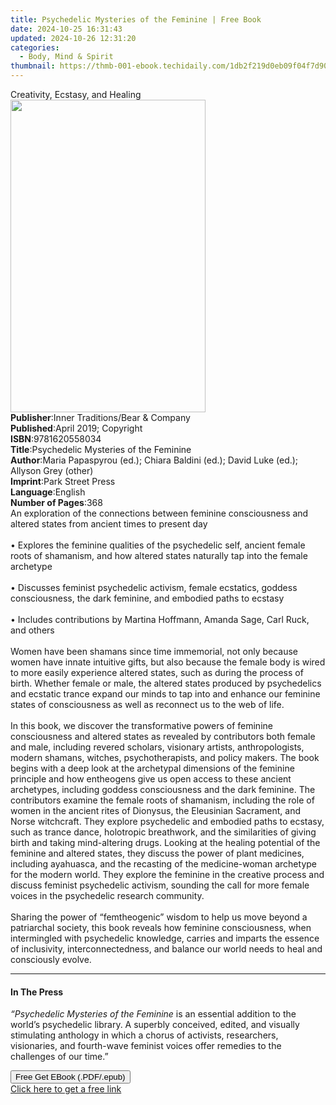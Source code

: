```yaml
---
title: Psychedelic Mysteries of the Feminine | Free Book
date: 2024-10-25 16:31:43
updated: 2024-10-26 12:31:20
categories:
  - Body, Mind & Spirit
thumbnail: https://thmb-001-ebook.techidaily.com/1db2f219d0eb09f04f7d90126590632a4352990196f552dc9c43583ded2e2ad0.jpg
---
```

<main id="book-container">
  <div class="flex flex-col">
    <div class="book-brief flex-1 py-6 px-4 sm:p-6 md:py-10 md:px-8">
      <!-- brief-->
      <div class="book-brief-main">Creativity, Ecstasy, and Healing</div>
    </div>
    <div
      class="book-meta-info flex-1 grid gap-4 col-start-1 col-end-3 row-start-1 sm:mb-6 sm:grid-cols-4 lg:gap-6 lg:col-start-2 lg:row-end-6 lg:row-span-6 lg:mb-0"
    >
      <div
        class="book-meta-info-left place-content-center mt-4 p-4 text-sm leading-6 col-start-2 col-span-2 dark:text-slate-400"
      >
        <img
          class="w-full h-500 object-cover rounded-lg sm:h-255 sm:col-span-2 lg:col-span-full"
          src="https://img-001-ebook.techidaily.com/49f4d4da23e3ec2214e5b6cd29716bec4ddac1c49d0d5c27c9930a51fcf2c523.jpg"
          alt=""
          width="312"
          height="500"
        />
      </div>
      <div
        class="book-meta-info-right mt-2 col-start-1 row-start-2 col-span-3 self-center"
      >
        <!-- meta data  -->
        <div class="flex flex-col px-4 md:px-8">
          <div class="flex-1">
            <strong>Publisher</strong>:<span class="px-2"
              >Inner Traditions/Bear &amp; Company</span
            >
          </div>
          <div class="flex-1">
            <strong>Published</strong>:<span class="px-2"
              >April 2019; Copyright</span
            >
          </div>
          <div class="flex-1">
            <strong>ISBN</strong>:<span class="px-2">9781620558034</span>
          </div>
          <div class="flex-1">
            <strong>Title</strong>:<span class="px-2"
              >Psychedelic Mysteries of the Feminine</span
            >
          </div>
          <div class="flex-1">
            <strong>Author</strong>:<span class="px-2"
              >Maria Papaspyrou (ed.); Chiara Baldini (ed.); David Luke (ed.);
              Allyson Grey (other)</span
            >
          </div>
          <div class="flex-1">
            <strong>Imprint</strong>:<span class="px-2">Park Street Press</span>
          </div>
          <div class="flex-1">
            <strong>Language</strong>:<span class="px-2">English</span>
          </div>
          <div class="flex-1">
            <strong>Number of Pages</strong>:<span class="px-2">368</span>
          </div>
        </div>
      </div>
    </div>
    <div class="book-description flex-1 py-6 px-4 sm:p-6 md:py-10 md:px-8">
      <div class="book-description-main">
        <div accordion-content="" id="description">
          An exploration of the connections between feminine consciousness and
          altered states from ancient times to present day <br /><br />•
          Explores the feminine qualities of the psychedelic self, ancient
          female roots of shamanism, and how altered states naturally tap into
          the female archetype <br /><br />• Discusses feminist psychedelic
          activism, female ecstatics, goddess consciousness, the dark feminine,
          and embodied paths to ecstasy <br /><br />• Includes contributions by
          Martina Hoffmann, Amanda Sage, Carl Ruck, and others <br /><br />Women
          have been shamans since time immemorial, not only because women have
          innate intuitive gifts, but also because the female body is wired to
          more easily experience altered states, such as during the process of
          birth. Whether female or male, the altered states produced by
          psychedelics and ecstatic trance expand our minds to tap into and
          enhance our feminine states of consciousness as well as reconnect us
          to the web of life. <br /><br />In this book, we discover the
          transformative powers of feminine consciousness and altered states as
          revealed by contributors both female and male, including revered
          scholars, visionary artists, anthropologists, modern shamans, witches,
          psychotherapists, and policy makers. The book begins with a deep look
          at the archetypal dimensions of the feminine principle and how
          entheogens give us open access to these ancient archetypes, including
          goddess consciousness and the dark feminine. The contributors examine
          the female roots of shamanism, including the role of women in the
          ancient rites of Dionysus, the Eleusinian Sacrament, and Norse
          witchcraft. They explore psychedelic and embodied paths to ecstasy,
          such as trance dance, holotropic breathwork, and the similarities of
          giving birth and taking mind-altering drugs. Looking at the healing
          potential of the feminine and altered states, they discuss the power
          of plant medicines, including ayahuasca, and the recasting of the
          medicine-woman archetype for the modern world. They explore the
          feminine in the creative process and discuss feminist psychedelic
          activism, sounding the call for more female voices in the psychedelic
          research community. <br /><br />Sharing the power of “femtheogenic”
          wisdom to help us move beyond a patriarchal society, this book reveals
          how feminine consciousness, when intermingled with psychedelic
          knowledge, carries and imparts the essence of inclusivity,
          interconnectedness, and balance our world needs to heal and
          consciously evolve.
        </div>
        <div class="accordion-fader"></div>
      </div>
    </div>
    <div class="book-excerpts flex-1 py-6 px-4 sm:p-6 md:py-10 md:px-8">
      <!-- excerpts-->
      <div class="book-excerpts-main">
        <hr />
        <h4 class="placeholder placeholder-heading">
          <span>In The Press</span>
        </h4>
        <p>
          <i>“Psychedelic Mysteries of the Feminine</i> is an essential addition
          to the world’s psychedelic library. A superbly conceived, edited, and
          visually stimulating anthology in which a chorus of activists,
          researchers, visionaries, and fourth-wave feminist voices offer
          remedies to the challenges of our time.”
        </p>
      </div>
    </div>
    <div
      class="book-about-author flex-1 py-6 px-4 sm:p-6 md:py-10 md:px-8"
    ></div>
    <div class="book-free-get flex-1 py-6 px-4 sm:p-6 md:py-10 md:px-8">
      <button
        id="btn-free-get"
        class="bg-blue-500 hover:bg-blue-700 text-white font-bold py-2 px-4 rounded"
      >
        Free Get EBook (.PDF/.epub)
      </button>
      <div id="countdown-display" class="px-2 text-lg mt-2"></div>
      <a
        id="free-link"
        class="hidden bg-blue-500 hover:bg-blue-700 text-white font-bold py-2 px-4 rounded"
        href="https://www.ebooks.com/en-us/book/96393685/psychedelic-mysteries-of-the-feminine/maria-papaspyrou/"
        target="_blank"
        >Click here to get a free link</a
      >
    </div>
    <script>
      let countdownTime = 0;
      let countdownInterval = null;
      document
        .getElementById('btn-free-get')
        .addEventListener('click', startCountdown);
      function startCountdown() {
        countdownTime = new Date().getTime() + 60000 * 3;
        countdownInterval = setInterval(updateCountdown, 1000);
        document.getElementById('btn-free-get').disabled = true;
        document
          .getElementById('btn-free-get')
          .classList.add('bg-gray-500', 'cursor-not-allowed');
      }
      function updateCountdown() {
        let currentTime = new Date().getTime();
        let timeLeft = countdownTime - currentTime;
        let secondsLeft = Math.floor(timeLeft / 1000);
        document.getElementById('countdown-display').innerHTML =
          `Remaining time: ${secondsLeft} seconds.`;
        if (secondsLeft <= 0) {
          clearInterval(countdownInterval);
          document.getElementById('btn-free-get').classList.add('hidden');
          document.getElementById('free-link').classList.remove('hidden');
          document.getElementById('countdown-display').innerHTML = '';
        }
      }
    </script>
  </div>
</main>
